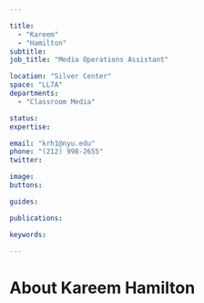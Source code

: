 ```yaml
---

title:
  - "Kareem"
  - "Hamilton"
subtitle: 
job_title: "Media Operations Assistant"

location: "Silver Center"
space: "LL7A"
departments:
  - "Classroom Media"

status: 
expertise:

email: "krh1@nyu.edu"
phone: "(212) 998-2655"
twitter: 

image: 
buttons:

guides:

publications:

keywords:

---
```


# About Kareem Hamilton


